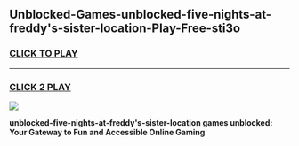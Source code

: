 
## Unblocked-Games-unblocked-five-nights-at-freddy's-sister-location-Play-Free-sti3o
<h3>
<a href="https://premium76.site?title=unblocked-five-nights-at-freddy's-sister-location&ref=19M">CLICK TO PLAY</a></h3>
<hr>

<h3>
<a href="https://premium76.site?title=unblocked-five-nights-at-freddy's-sister-location&ref=19M">CLICK 2 PLAY</a>
  
</h3>

<a href="https://premium76.site?title=unblocked-five-nights-at-freddy's-sister-location&ref=19M"><img src="https://clearcache.store/games.png"></a>


**unblocked-five-nights-at-freddy's-sister-location games unblocked: Your Gateway to Fun and Accessible Online Gaming**
